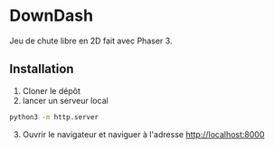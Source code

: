 # DownDash

Jeu de chute libre en 2D fait avec Phaser 3.

## Installation

1. Cloner le dépôt
2. lancer un serveur local

```bash
python3 -m http.server
```

3. Ouvrir le navigateur et naviguer à l'adresse <http://localhost:8000>
